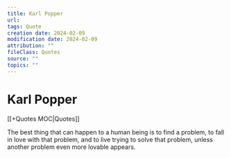 ```yaml
---
title: Karl Popper
url: 
tags: Quote
creation date: 2024-02-09
modification date: 2024-02-09
attribution: ""
fileClass: Quotes
source: ""
topics: ""
---
```


# Karl Popper

[[+Quotes MOC|Quotes]]

The best thing that can happen to a human being is to find a problem, to fall in love with that problem, and to live trying to solve that problem, unless another problem even more lovable appears.
